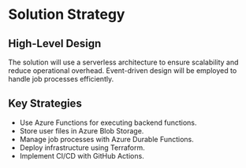 # Solution Strategy

## High-Level Design
The solution will use a serverless architecture to ensure scalability and reduce operational overhead. Event-driven design will be employed to handle job processes efficiently.

## Key Strategies
- Use Azure Functions for executing backend functions.
- Store user files in Azure Blob Storage.
- Manage job processes with Azure Durable Functions.
- Deploy infrastructure using Terraform.
- Implement CI/CD with GitHub Actions.
